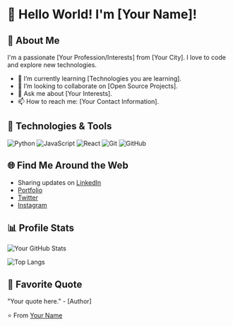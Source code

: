 # 👋 Hello World! I'm [Your Name]!

## 🚀 About Me
I'm a passionate [Your Profession/Interests] from [Your City]. I love to code and explore new technologies. 

- 🌱 I’m currently learning [Technologies you are learning].
- 👯 I’m looking to collaborate on [Open Source Projects].
- 💬 Ask me about [Your Interests].
- 📫 How to reach me: [Your Contact Information].

## 🔧 Technologies & Tools
![Python](https://img.shields.io/badge/-Python-3776AB?style=flat-square&logo=python&logoColor=white)
![JavaScript](https://img.shields.io/badge/-JavaScript-F7DF1E?style=flat-square&logo=javascript&logoColor=black)
![React](https://img.shields.io/badge/-React-61DAFB?style=flat-square&logo=react&logoColor=white)
![Git](https://img.shields.io/badge/-Git-F05032?style=flat-square&logo=git&logoColor=white)
![GitHub](https://img.shields.io/badge/-GitHub-181717?style=flat-square&logo=github&logoColor=white)

## 🌐 Find Me Around the Web
- Sharing updates on [LinkedIn](https://www.linkedin.com/in/yourprofile/)
- [Portfolio](https://yourportfolio.com)
- [Twitter](https://twitter.com/yourhandle)
- [Instagram](https://instagram.com/yourhandle)

## 📊 Profile Stats
![Your GitHub Stats](https://github-readme-stats.vercel.app/api?username=yourusername&show_icons=true)

![Top Langs](https://github-readme-stats.vercel.app/api/top-langs/?username=yourusername&layout=compact)

## 🎵 Favorite Quote
"Your quote here." - [Author]

⭐️ From [Your Name](https://github.com/yourusername)
